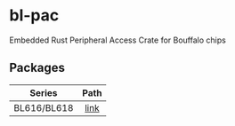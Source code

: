 # bl-pac

Embedded Rust Peripheral Access Crate for Bouffalo chips

## Packages

| Series | Path | 
|:------:|:----:|
| BL616/BL618 | [link](./bl616-pac/) |
